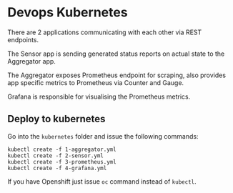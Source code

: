 # Devops Kubernetes

There are 2 applications communicating with each other via REST endpoints.

The Sensor app is sending generated status reports on actual state to the Aggregator app.

The Aggregator exposes Prometheus endpoint for scraping, also provides app specific metrics to Prometheus via Counter and Gauge.

Grafana is responsible for visualising the Prometheus metrics.

## Deploy to kubernetes

Go into the `kubernetes` folder and issue the following commands:

```
kubectl create -f 1-aggregator.yml
kubectl create -f 2-sensor.yml
kubectl create -f 3-prometheus.yml
kubectl create -f 4-grafana.yml
```

If you have Openshift just issue `oc` command instead of `kubectl`.

